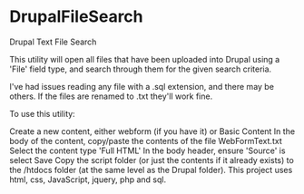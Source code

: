 # DrupalFileSearch

Drupal Text File Search

This utility will open all files that have been uploaded into Drupal using a 'File' field type, and search through them for the given search criteria.

I've had issues reading any file with a .sql extension, and there may be others. If the files are renamed to .txt they'll work fine.

To use this utility:

Create a new content, either webform (if you have it) or Basic Content
In the body of the content, copy/paste the contents of the file WebFormText.txt
Select the content type 'Full HTML'
In the body header, ensure 'Source' is select
Save
Copy the script folder (or just the contents if it already exists) to the /htdocs folder (at the same level as the Drupal folder).
This project uses html, css, JavaScript, jquery, php and sql.
